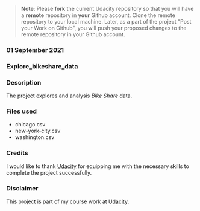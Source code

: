 >**Note**: Please **fork** the current Udacity repository so that you will have a **remote** repository in **your** Github account. Clone the remote repository to your local machine. Later, as a part of the project "Post your Work on Github", you will push your proposed changes to the remote repository in your Github account.

### 01 September 2021


### Explore_bikeshare_data


### Description
The project explores and analysis _Bike Share_ data.

### Files used
* chicago.csv
* new-york-city.csv
* washington.csv

### Credits
I would like to thank [Udacity](www.udacity.com) for equipping me with the necessary skills to complete the project successfully.

### Disclaimer
This project is part of my course work at [Udacity](www.udacity.com).
